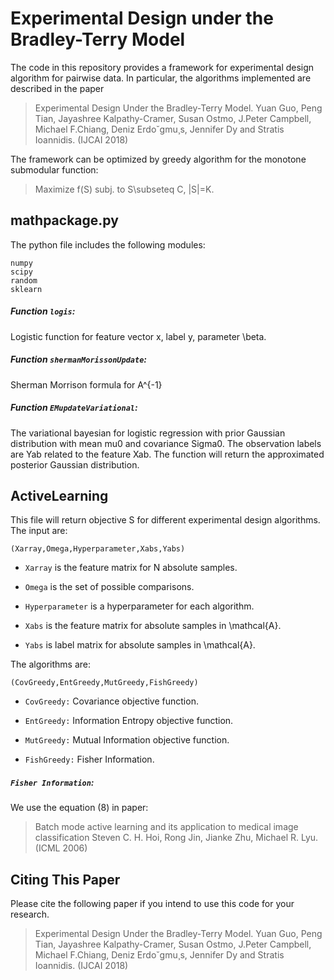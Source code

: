 Experimental Design under the Bradley-Terry Model
==========

The code in this repository provides a framework for experimental design algorithm for pairwise data. In particular, the algorithms implemented are described in the paper 

>Experimental Design Under the Bradley-Terry Model.
>Yuan Guo, Peng Tian, Jayashree Kalpathy-Cramer, Susan Ostmo,
J.Peter Campbell, Michael F.Chiang, Deniz Erdo˘gmu¸s, Jennifer Dy and Stratis Ioannidis.
>(IJCAI 2018)

The framework can be optimized by greedy algorithm for the monotone submodular function:
  >Maximize f(S)
  >subj. to S\subseteq C, |S|=K.

## mathpackage.py ##
The python file includes the following modules:
```
numpy
scipy
random
sklearn
```
##### Function `logis`: #####
Logistic function for feature vector x, label y, parameter \beta.

##### Function `shermanMorissonUpdate`: #####
Sherman Morrison formula for A^{-1}

##### Function `EMupdateVariational`: #####
The variational bayesian for logistic regression with prior Gaussian distribution with mean mu0 and covariance Sigma0.
The observation labels are Yab related to the feature Xab. The function will return the approximated posterior Gaussian distribution.

## ActiveLearning ##

This file will return objective S for different experimental design algorithms. The input are:

```
(Xarray,Omega,Hyperparameter,Xabs,Yabs) 
```

* `Xarray` is the feature matrix for N absolute samples.

* `Omega` is the set of possible comparisons.

* `Hyperparameter` is a hyperparameter for each algorithm.

* `Xabs` is the feature matrix for absolute samples in \mathcal{A}.

* `Yabs` is label matrix for absolute samples in \mathcal{A}.

The algorithms are:

```
(CovGreedy,EntGreedy,MutGreedy,FishGreedy) 
```

* `CovGreedy:` Covariance objective function.

* `EntGreedy:` Information Entropy objective function.

* `MutGreedy:` Mutual  Information objective function.

* `FishGreedy:` Fisher Information.

#####  `Fisher Information`: #####

We use the equation (8) in paper:
>Batch mode active learning and its application to medical image classification
>Steven C. H. Hoi, Rong Jin, Jianke Zhu, Michael R. Lyu.
>(ICML 2006)

## Citing This Paper ## 

Please cite the following paper if you intend to use this code for your research.
>Experimental Design Under the Bradley-Terry Model.
>Yuan Guo, Peng Tian, Jayashree Kalpathy-Cramer, Susan Ostmo,
J.Peter Campbell, Michael F.Chiang, Deniz Erdo˘gmu¸s, Jennifer Dy and Stratis Ioannidis.
>(IJCAI 2018)




